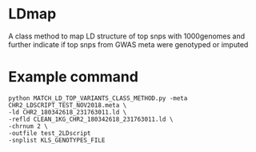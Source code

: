 # LDmap
A class method to map LD structure of top snps with 1000genomes and further indicate if top snps from GWAS meta were genotyped or imputed
# Example command
```
python MATCH_LD_TOP_VARIANTS_CLASS_METHOD.py -meta CHR2_LDSCRIPT_TEST_NOV2018.meta \
-ld CHR2_180342618_231763011.ld \
-refld CLEAN_1KG_CHR2_180342618_231763011.ld \
-chrnum 2 \
-outfile test_2LDscript 
-snplist KLS_GENOTYPES_FILE
```
